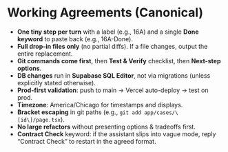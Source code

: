 # Working Agreements (Canonical)

- **One tiny step per turn** with a label (e.g., 16A) and a single **Done keyword** to paste back (e.g., 16A-Done).
- **Full drop-in files only** (no partial diffs). If a file changes, output the entire replacement.
- **Git commands come first**, then **Test & Verify** checklist, then **Next-step options**.
- **DB changes** run in **Supabase SQL Editor**, not via migrations (unless explicitly stated otherwise).
- **Prod-first validation**: push to main → Vercel auto-deploy → test on prod.
- **Timezone**: America/Chicago for timestamps and displays.
- **Bracket escaping** in git paths (e.g., `git add app/cases/\[id\]/page.tsx`).
- **No large refactors** without presenting options & tradeoffs first.
- **Contract Check** keyword: if the assistant slips into vague mode, reply “Contract Check” to restart in the agreed format.
